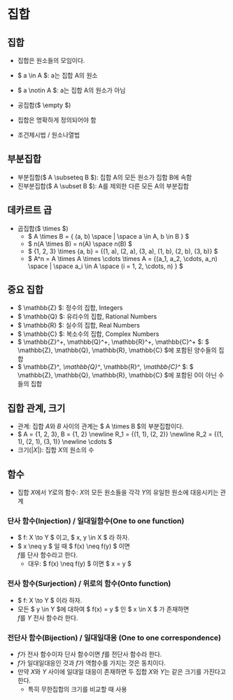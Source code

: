 # 집합
## 집합
- 집합은 원소들의 모임이다.
- $ a \in A $: a는 집합 A의 원소
- $ a \notin A $: a는 집합 A의 원소가 아님
- 공집합($ \empty $)
- 집합은 명확하게 정의되어야 함

- 조건제시법 / 원소나열법

## 부분집합
- 부분집합($ A \subseteq B $): 집합 A의 모든 원소가 집합 B에 속함
- 진부분집합($ A \subset B $): A를 제외한 다른 모든 A의 부분집합

## 데카르트 곱
- 곱집합($ \times $)
    - $ A \times B = \{ (a, b) \space | \space a \in A, b \in B \} $
    - $ n(A \times B) = n(A) \space n(B) $
    - $ \{1, 2, 3\} \times \{a, b\} = \{(1, a), (2, a), (3, a), (1, b), (2, b), (3, b)\} $
    - $ A^n = A \times A \times \cdots \times A = 
        \{(a_1, a_2, \cdots, a_n) \space | \space a_i \in A \space (i = 1, 2, \cdots, n) \} 
      $
## 중요 집합
- $ \mathbb{Z} $: 정수의 집합, Integers
- $ \mathbb{Q} $: 유리수의 집합, Rational Numbers
- $ \mathbb{R} $: 실수의 집합, Real Numbers
- $ \mathbb{C} $: 복소수의 집합, Complex Numbers
- $ \mathbb{Z}^+, \mathbb{Q}^+, \mathbb{R}^+, \mathbb{C}^+ $: $ \mathbb{Z}, \mathbb{Q}, \mathbb{R}, \mathbb{C} $에 포함된 양수들의 집합
- $ \mathbb{Z}^*, \mathbb{Q}^*, \mathbb{R}^*, \mathbb{C}^* $: $ \mathbb{Z}, \mathbb{Q}, \mathbb{R}, \mathbb{C} $에 포함된 0이 아닌 수들의 집합

## 집합 관계, 크기
- 관계: 집합 $A$와 $B$ 사이의 관계는 $ A \times B $의 부분집합이다.
- $ A = \{1, 2, 3\}, B = \{1, 2\} \newline
    R_1 = \{(1, 1), (2, 2)\} \newline
    R_2 = \{(1, 1), (2, 1), (3, 1)\} \newline
    \cdots
  $
- 크기($|X|$): 집합 $X$의 원소의 수

## 함수
- 집합 $X$에서 $Y$로의 함수: $X$의 모든 원소들을 각각 $Y$의 유일한 원소에 대응시키는 관계
### 단사 함수(Injection) / 일대일함수(One to one function)
- $ f: X \to Y $ 이고, $ x, y \in X $ 라 하자.
- $ x \neq y $ 일 때 $ f(x) \neq f(y) $ 이면  
  $f$를 단사 함수라고 한다.
  - 대우: $ f(x) \neq f(y) $ 이면 $ x = y $
### 전사 함수(Surjection) / 위로의 함수(Onto function)
- $ f: X \to Y $ 이라 하자.
- 모든 $ y \in Y $에 대하여 $ f(x) = y $ 인 $ x \in X $ 가 존재하면  
  $f$를 $Y$ 전사 함수라 한다.
### 전단사 함수(Bijection) / 일대일대응 (One to one correspondence)
- $f$가 전사 함수이자 단사 함수이면 $f$를 전단사 함수라 한다.
- $f$가 일대일대응인 것과 $f$가 역함수를 가지는 것은 동치이다.
- 만약 $X$와 $Y$ 사이에 일대일 대응이 존재하면 두 집합 $X$와 $Y$는 같은 크기를 가진다고 한다.
    - 특히 무한집합의 크기를 비교할 때 사용